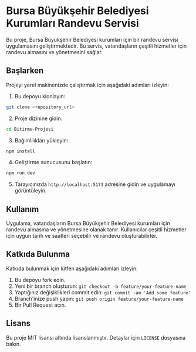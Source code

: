 # Bursa Büyükşehir Belediyesi Kurumları Randevu Servisi

Bu proje, Bursa Büyükşehir Belediyesi kurumları için bir randevu servisi uygulamasını geliştirmektedir. Bu servis, vatandaşların çeşitli hizmetler için randevu almasını ve yönetmesini sağlar.

## Başlarken

Projeyi yerel makinenizde çalıştırmak için aşağıdaki adımları izleyin:

1. Bu depoyu klonlayın:

```bash
git clone <repository_url>
```

2. Proje dizinine gidin:

```bash
cd Bitirme-Projesi  

```

3. Bağımlılıkları yükleyin:

```bash
npm install
```

4. Geliştirme sunucusunu başlatın:

```bash
npm run dev
```

5. Tarayıcınızda `http://localhost:5173` adresine gidin ve uygulamayı görüntüleyin.

## Kullanım

Uygulama, vatandaşların Bursa Büyükşehir Belediyesi kurumları için randevu almasına ve yönetmesine olanak tanır. Kullanıcılar çeşitli hizmetler için uygun tarih ve saatleri seçebilir ve randevu oluşturabilirler.

## Katkıda Bulunma

Katkıda bulunmak için lütfen aşağıdaki adımları izleyin:

1. Bu depoyu fork edin.
2. Yeni bir branch oluşturun: `git checkout -b feature/your-feature-name`
3. Yaptığınız değişiklikleri commit edin: `git commit -am 'Add some feature'`
4. Branch'inize push yapın: `git push origin feature/your-feature-name`
5. Bir Pull Request açın.

## Lisans

Bu proje MIT lisansı altında lisanslanmıştır. Detaylar için `LICENSE` dosyasına bakın.
```